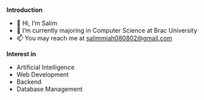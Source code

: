 **Introduction**
- 👋 Hi, I’m Salim 
- 🌱 I’m currently majoring in Computer Science at Brac University
- 📫 You may reach me at salimmiah080802@gmail.com

**Interest in**
- Artificial Intelligence
- Web Development
- Backend  
- Database Management

<!---
salim-miah/salim-miah is a ✨ special ✨ repository because its `README.md` (this file) appears on your GitHub profile.
You can click the Preview link to take a look at your changes.
--->
